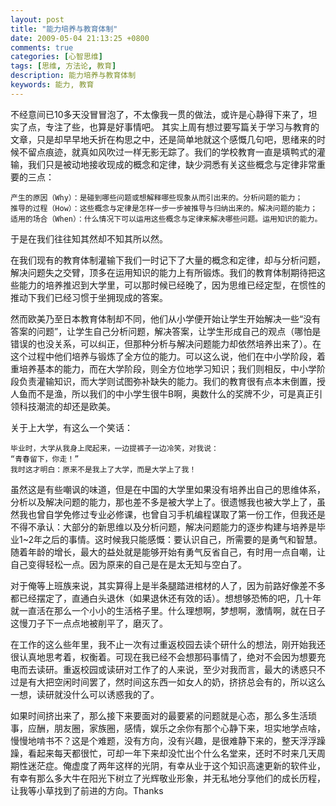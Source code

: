 ```yaml
---
layout: post
title: "能力培养与教育体制"
date: 2009-05-04 21:13:25 +0800
comments: true
categories: [心智思维]
tags: [思维, 方法论, 教育]
description: 能力培养与教育体制
keywords: 能力, 教育
---
```


不经意间已10多天没冒冒泡了，不太像我一贯的做法，或许是心静得下来了，坦实了点，专注了些，也算是好事情吧。 其实上周有想过要写篇关于学习与教育的文章，只是却早早地夭折在构思之中，还是简单地就这个感慨几句吧，思绪来的时候不留点痕迹，就真如风吹过一样无影无踪了。我们的学校教育一直是填鸭式的灌输，我们只是被动地接收现成的概念和定律，缺少洞悉有关这些概念与定律非常重要的三点：  

	产生的原因（Why）：是碰到哪些问题或想解释哪些现象从而引出来的。分析问题的能力；  
	推导的过程（How）：这些概念与定律是怎样一步一步被推导与归纳出来的。解决问题的能力；  
	适用的场合（When）：什么情况下可以运用这些概念与定律来解决哪些问题。运用知识的能力。

于是在我们往往知其然却不知其所以然。

<!--more-->

在我们现有的教育体制灌输下我们一时记下了大量的概念和定律，却与分析问题，解决问题失之交臂，顶多在运用知识的能力上有所锻炼。我们的教育体制期待把这些能力的培养推迟到大学里，可以那时候已经晚了，因为思维已经定型，在惯性的推动下我们已经习惯于坐拥现成的答案。

然而欧美乃至日本教育体制却不同，他们从小学便开始让学生开始解决一些“没有答案的问题”，让学生自己分析问题，解决答案，让学生形成自己的观点（哪怕是错误的也没关系，可以纠正，但那种分析与解决问题能力却依然培养出来了）。在这个过程中他们培养与锻炼了全方位的能力。可以这么说，他们在中小学阶段，着重培养基本的能力，而在大学阶段，则全方位地学习知识；我们则相反，中小学阶段负责灌输知识，而大学则试图弥补缺失的能力。我们的教育很有点本末倒置，授人鱼而不是渔，所以我们的中小学生很牛B啊，奥数什么的奖牌不少，可是真正引领科技潮流的却还是欧美。  

关于上大学，有这么一个笑话：

	毕业时，大学从我身上爬起来，一边提裤子一边冷笑，对我说：
	“青春留下，你走！”
	我时这才明白：原来不是我上了大学，而是大学上了我！

虽然这是有些嘲讽的味道，但是在中国的大学里如果没有培养出自己的思维体系，分析以及解决问题的能力，那也差不多是被大学上了。很遗憾我也被大学上了，虽然我也曾自学免修过专业必修课，也曾自习手机编程谋取了第一份工作，但我还是不得不承认：大部分的新思维以及分析问题，解决问题能力的逐步构建与培养是毕业1~2年之后的事情。这时候我只能感慨：要认识自己，所需要的是勇气和智慧。随着年龄的增长，最大的益处就是能够开始有勇气反省自己，有时用一点自嘲，让自己变得轻松一点。因为原来的自己是在是太无知与空白了。 

对于俺等上班族来说，其实算得上是半条腿踏进棺材的人了，因为前路好像差不多都已经摆定了，直通白头退休（如果退休还有效的话）。想想够恐怖的吧，几十年就一直活在那么一个小小的生活格子里。什么理想啊，梦想啊，激情啊，就在日子这慢刀子下一点点地被削平了，磨灭了。 

在工作的这么些年里，我不止一次有过重返校园去读个研什么的想法，刚开始我还很认真地思考着，权衡着。可现在我已经不会想那码事情了，绝对不会因为想要充电而去读研。重返校园或读研对工作了的人来说，至少对我而言，最大的诱惑只不过是有大把空闲时间罢了，然时间这东西一如女人的奶，挤挤总会有的，所以这么一想，读研就没什么可以诱惑我的了。

如果时间挤出来了，那么接下来要面对的最要紧的问题就是心态，那么多生活琐事，应酬，朋友圈，家族圈，感情，娱乐之余你有那个心静下来，坦实地学点啥，慢慢地啃书不？这是个难题，没有方向，没有兴趣，是很难静下来的，整天浮浮躁躁，看起来每天都很忙，可却一年下来却没忙出个什么名堂来，还时不时来几天周期性迷茫症。俺虚度了两年这样的光阴，有幸从业于这个知识高速更新的软件业，有幸有那么多大牛在阳光下树立了光辉敬业形象，并无私地分享他们的成长历程，让我等小草找到了前进的方向。Thanks
